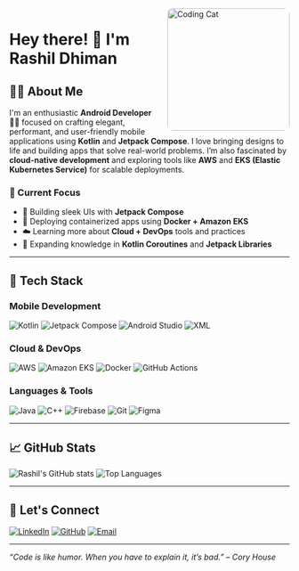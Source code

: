 <img src="https://camo.githubusercontent.com/04a821c9ae8bc91c3678f91b04a9defc870b17089904968cbaf2145165bf5a58/68747470733a2f2f67696666696c65732e616c706861636f646572732e636f6d2f3239372f323937302e676966" width="220" align="right" style="margin-left: 20px; border-radius: 10px;" alt="Coding Cat"/>

# Hey there! 👋 I'm Rashil Dhiman

## 👨‍💻 About Me

I'm an enthusiastic **Android Developer** 👨‍💻 focused on crafting elegant, performant, and user-friendly mobile applications using **Kotlin** and **Jetpack Compose**. I love bringing designs to life and building apps that solve real-world problems. I’m also fascinated by **cloud-native development** and exploring tools like **AWS** and **EKS (Elastic Kubernetes Service)** for scalable deployments.

### 🔭 Current Focus
- 📱 Building sleek UIs with **Jetpack Compose**
- 🚀 Deploying containerized apps using **Docker + Amazon EKS**
- ☁️ Learning more about **Cloud + DevOps** tools and practices
- 🧠 Expanding knowledge in **Kotlin Coroutines** and **Jetpack Libraries**

---

## 🚀 Tech Stack

### **Mobile Development**
![Kotlin](https://img.shields.io/badge/Kotlin-7F52FF?style=for-the-badge&logo=kotlin&logoColor=white)
![Jetpack Compose](https://img.shields.io/badge/Jetpack_Compose-4285F4?style=for-the-badge&logo=android&logoColor=white)
![Android Studio](https://img.shields.io/badge/Android_Studio-3DDC84?style=for-the-badge&logo=android-studio&logoColor=white)
![XML](https://img.shields.io/badge/XML-FF6600?style=for-the-badge&logo=xml&logoColor=white)

### **Cloud & DevOps**
![AWS](https://img.shields.io/badge/AWS-FF9900?style=for-the-badge&logo=amazonaws&logoColor=white)
![Amazon EKS](https://img.shields.io/badge/Amazon_EKS-3E8BDA?style=for-the-badge&logo=amazon-eks&logoColor=white)
![Docker](https://img.shields.io/badge/Docker-2496ED?style=for-the-badge&logo=docker&logoColor=white)
![GitHub Actions](https://img.shields.io/badge/GitHub_Actions-2088FF?style=for-the-badge&logo=github-actions&logoColor=white)

### **Languages & Tools**
![Java](https://img.shields.io/badge/Java-ED8B00?style=for-the-badge&logo=java&logoColor=white)
![C++](https://img.shields.io/badge/C++-00599C?style=for-the-badge&logo=c%2B%2B&logoColor=white)
![Firebase](https://img.shields.io/badge/Firebase-FFCA28?style=for-the-badge&logo=firebase&logoColor=black)
![Git](https://img.shields.io/badge/Git-F05032?style=for-the-badge&logo=git&logoColor=white)
![Figma](https://img.shields.io/badge/Figma-F24E1E?style=for-the-badge&logo=figma&logoColor=white)

---

## 📈 GitHub Stats

![Rashil's GitHub stats](https://github-readme-stats.vercel.app/api?username=rashil-dhiman&show_icons=true&theme=radical)
![Top Languages](https://github-readme-stats.vercel.app/api/top-langs/?username=rashil-dhiman&layout=compact&theme=radical)

---

## 🤝 Let's Connect

[![LinkedIn](https://img.shields.io/badge/LinkedIn-0A66C2?style=for-the-badge&logo=linkedin&logoColor=white)](https://linkedin.com/in/rashil-dhiman)
[![GitHub](https://img.shields.io/badge/GitHub-181717?style=for-the-badge&logo=github&logoColor=white)](https://github.com/rashil-dhiman)
[![Email](https://img.shields.io/badge/Email-D14836?style=for-the-badge&logo=gmail&logoColor=white)](mailto:rashil@example.com)

---

_“Code is like humor. When you have to explain it, it’s bad.” – Cory House_
